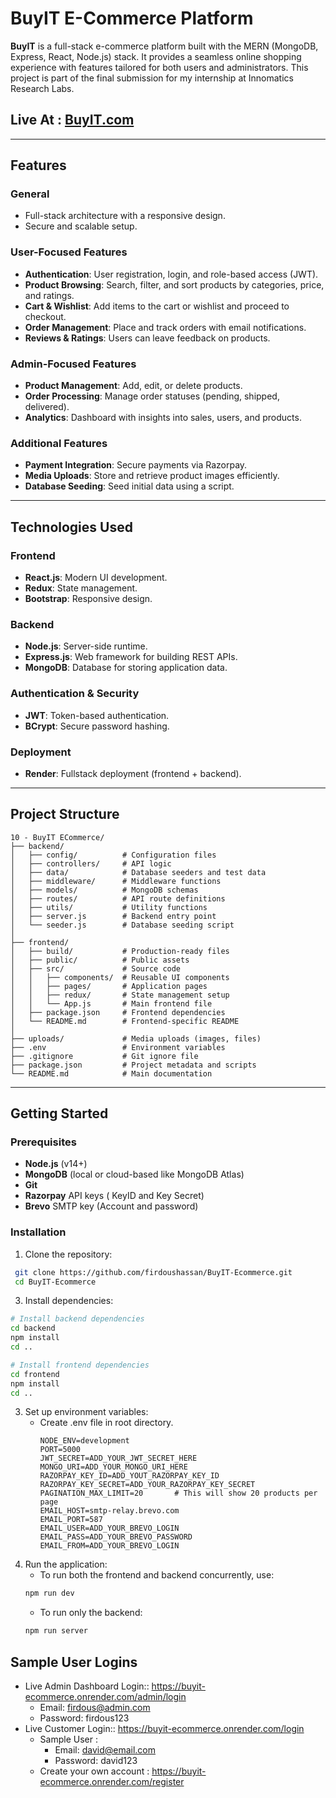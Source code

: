 # BuyIT E-Commerce Platform

**BuyIT** is a full-stack e-commerce platform built with the MERN (MongoDB, Express, React, Node.js) stack. It provides a seamless online shopping experience with features tailored for both users and administrators.
This project is part of the final submission for my internship at Innomatics Research Labs.

## Live At : [BuyIT.com](https://buyit-ecommerce.onrender.com)

---

## Features

### General
- Full-stack architecture with a responsive design.
- Secure and scalable setup.

### User-Focused Features
- **Authentication**: User registration, login, and role-based access (JWT).
- **Product Browsing**: Search, filter, and sort products by categories, price, and ratings.
- **Cart & Wishlist**: Add items to the cart or wishlist and proceed to checkout.
- **Order Management**: Place and track orders with email notifications.
- **Reviews & Ratings**: Users can leave feedback on products.

### Admin-Focused Features
- **Product Management**: Add, edit, or delete products.
- **Order Processing**: Manage order statuses (pending, shipped, delivered).
- **Analytics**: Dashboard with insights into sales, users, and products.

### Additional Features
- **Payment Integration**: Secure payments via Razorpay.
- **Media Uploads**: Store and retrieve product images efficiently.
- **Database Seeding**: Seed initial data using a script.

---

## Technologies Used

### Frontend
- **React.js**: Modern UI development.
- **Redux**: State management.
- **Bootstrap**: Responsive design.

### Backend
- **Node.js**: Server-side runtime.
- **Express.js**: Web framework for building REST APIs.
- **MongoDB**: Database for storing application data.

### Authentication & Security
- **JWT**: Token-based authentication.
- **BCrypt**: Secure password hashing.

### Deployment
- **Render**: Fullstack deployment (frontend + backend).

---

## Project Structure

```plaintext
10 - BuyIT ECommerce/
├── backend/
│   ├── config/          # Configuration files
│   ├── controllers/     # API logic
│   ├── data/            # Database seeders and test data
│   ├── middleware/      # Middleware functions
│   ├── models/          # MongoDB schemas
│   ├── routes/          # API route definitions
│   ├── utils/           # Utility functions
│   ├── server.js        # Backend entry point
│   └── seeder.js        # Database seeding script
│
├── frontend/
│   ├── build/           # Production-ready files
│   ├── public/          # Public assets
│   ├── src/             # Source code
│   │   ├── components/  # Reusable UI components
│   │   ├── pages/       # Application pages
│   │   ├── redux/       # State management setup
│   │   └── App.js       # Main frontend file
│   ├── package.json     # Frontend dependencies
│   └── README.md        # Frontend-specific README
│
├── uploads/             # Media uploads (images, files)
├── .env                 # Environment variables
├── .gitignore           # Git ignore file
├── package.json         # Project metadata and scripts
└── README.md            # Main documentation
```
---

## Getting Started

### Prerequisites
- **Node.js** (v14+)
- **MongoDB** (local or cloud-based like MongoDB Atlas)
- **Git**
- **Razorpay** API keys ( KeyID and Key Secret)
- **Brevo** SMTP key (Account and password)

### Installation
1. Clone the repository:
  ```bash
   git clone https://github.com/firdoushassan/BuyIT-Ecommerce.git
   cd BuyIT-Ecommerce
   ```
3. Install dependencies:
  ```bash
  # Install backend dependencies
  cd backend
  npm install
  cd ..

  # Install frontend dependencies
  cd frontend
  npm install
  cd ..
  ```
3. Set up environment variables:
   - Create .env file in root directory.
     ```env
     NODE_ENV=development
     PORT=5000
     JWT_SECRET=ADD_YOUR_JWT_SECRET_HERE
     MONGO_URI=ADD_YOUR_MONGO_URI_HERE
     RAZORPAY_KEY_ID=ADD_YOUT_RAZORPAY_KEY_ID
     RAZORPAY_KEY_SECRET=ADD_YOUR_RAZORPAY_KEY_SECRET
     PAGINATION_MAX_LIMIT=20       # This will show 20 products per page
     EMAIL_HOST=smtp-relay.brevo.com
     EMAIL_PORT=587
     EMAIL_USER=ADD_YOUR_BREVO_LOGIN
     EMAIL_PASS=ADD_YOUR_BREVO_PASSWORD
     EMAIL_FROM=ADD_YOUR_BREVO_LOGIN
     ```
4. Run the application:
   - To run both the frontend and backend concurrently, use:
    ```bash
    npm run dev
    ```
    - To run only the backend:
     ```bash
    npm run server
     ```
     
## Sample User Logins
  - Live Admin Dashboard Login:: https://buyit-ecommerce.onrender.com/admin/login
      - Email: firdous@admin.com
      - Password: firdous123
  - Live Customer Login:: https://buyit-ecommerce.onrender.com/login
      - Sample User :
        - Email: david@email.com
        - Password: david123
      - Create your own account : https://buyit-ecommerce.onrender.com/register
   
  
